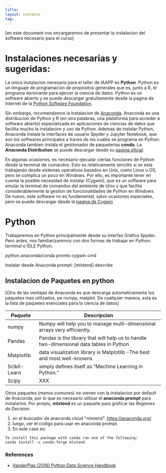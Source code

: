 ```yaml
---
title:
layout: contents
tag:
---
```


[en este document nos encargaremos de presentar la instalacion del software necesario para el curso]

# Instalaciones necesarias y sugeridas:

La unica instalacion necesaria para el taller de IAAPP es **Python**. Python es un lenguaje de programacion de propositos generales que es, junto a R, el programa dominante para ejercer la ciencia de datos. Python es un software abierto y se puede descargar gratuitamente desde la pagina de Internet de la [Python Software Foundation](https://www.python.org/downloads/).

Sin embargo, recomendamos la instalacion de [Anaconda](https://en.wikipedia.org/wiki/Anaconda_(Python_distribution)). Anaconda es una distribucion de Python y R (en otra palabras, una plataforma para acceder a software abierto) especializada en aplicaciones de ciencias de datos que facilita mucho la instalacion y uso de Python. Ademas de instalar Python, Anaconda instala la interfaces de usuario Spyder y Jupyter Notebook, que son los softwares principales a traves de los cuales se programa en Python. Anaconda tambien instala el gestionador de paqueterias **conda**. La **Anaconda Distribution** se puede descargar desde su [pagina oficial](https://www.anaconda.com/distribution/).

En algunas ocasiones, es necesario ejecutar ciertas funciones de Python desde la terminal de comandos. Esto es relativamente sencillo si se esta trabajando desde sistemas operativos basados en Unix, como Linux u OS, pero se complica un poco en Windows. Por ello, es importante tener en cuenta la posible necesidad de instalar [Cygwin], que es un software para emular la terminal de comandos del ambiente de Unix y que facilita considerablemente la gestion de funcionalidades de Python en Windows. De nuevo, este software no es fundamental, salvo ocasiones especiales, pero se puede descargar desde la [pagina de Cygwin](https://www.cygwin.com/)

# Python

Trabajaremos en Python principalmente desde su interfas Grafica Spyder. Pero antes, nos familiarizaremos con dos formas de trabajar en Python: terminal e IDLE Python.

python
anaconda/conda promts
cygwin
cmd

Instalar desde Anaconda prompt:
[mlxtend] describe

## Instalacion de Paquetes en python

[Otra de las ventajas de Anaconda es que descarga automaticamente los paquetes mas utilizados, pe numpy, matplot. De cualquier manera, esta es la lista de paquetes esenciales para la ciencia de datos]

| Paquete   | Descripcion  |
|---- | ---- |
| numpy | Numpy will help you to manage multi-dimensional arrays very efficiently.  |
| Pandas | Pandas is the library that will help us to handle two-dimensional data tables in Python |
| Matplotlib |  data visualization library is Matplotlib -The best and most well-knowns |
| Scikit-Learn | simply defines itself as “Machine Learning in Python.” |
| Scipy   |  XXX |


Otros paquetes (menos comunes) no vienen con la instalacion por default de Anaconda, por lo que es necesario utilizar el **anaconda prompt** para instalarlos. Por jemplo, **mlxtend** es un paquete para graficar las *Regiones de Decision*.


1. en el buscador de anaconda cloud "mlxtend". https://anaconda.org/
2. luego, ver el codigo para usar en anaconda prompt.
3. En este caso es:
```
To install this package with conda run one of the following:
conda install -c conda-forge mlxtend
```


### References

- [VanderPlas (2016) Python Data Science Handbook](https://jakevdp.github.io/PythonDataScienceHandbook/)
